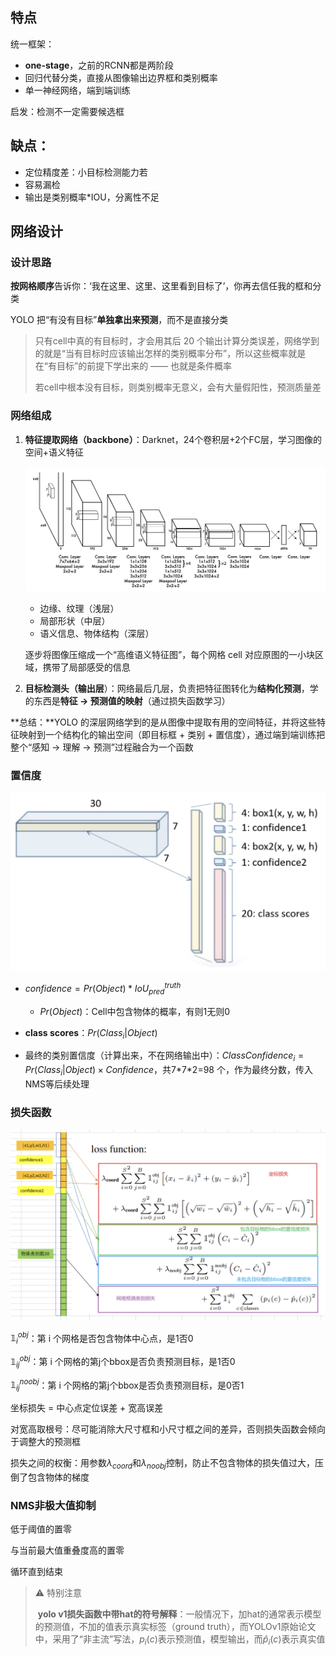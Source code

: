 ## 特点

统一框架：

- **one-stage**，之前的RCNN都是两阶段
- 回归代替分类，直接从图像输出边界框和类别概率
- 单一神经网络，端到端训练

启发：检测不一定需要候选框

## 缺点：

- 定位精度差：小目标检测能力若
- 容易漏检
- 输出是类别概率*IOU，分离性不足

## 网络设计

### **设计思路**

**按网格顺序**告诉你：‘我在这里、这里、这里看到目标了’，你再去信任我的框和分类

YOLO 把“有没有目标”**单独拿出来预测**，而不是直接分类

> 只有cell中真的有目标时，才会用其后 20 个输出计算分类误差，网络学到的就是“当有目标时应该输出怎样的类别概率分布”，所以这些概率就是在“有目标”的前提下学出来的 —— 也就是条件概率
>
> 若cell中根本没有目标，则类别概率无意义，会有大量假阳性，预测质量差

### **网络组成**

1. **特征提取网络（backbone）**：Darknet，24个卷积层+2个FC层，学习图像的空间+语义特征

    ![截屏2025-09-15 19.10.38](../assets/%E6%88%AA%E5%B1%8F2025-09-15%2019.10.38.png)

    *   边缘、纹理（浅层）
    *   局部形状（中层）
    *   语义信息、物体结构（深层）

    逐步将图像压缩成一个“高维语义特征图”，每个网格 cell 对应原图的一小块区域，携带了局部感受的信息

2. **目标检测头（输出层**）：网络最后几层，负责把特征图转化为**结构化预测**，学的东西是**特征 -> 预测值的映射**（通过损失函数学习）

**总结：**YOLO 的深层网络学到的是从图像中提取有用的空间特征，并将这些特征映射到一个结构化的输出空间（即目标框 + 类别 + 置信度），通过端到端训练把整个“感知 → 理解 → 预测”过程融合为一个函数

### 置信度

<img src="../assets/%E6%88%AA%E5%B1%8F2025-09-15%2019.24.44.png" alt="截屏2025-09-15 19.24.44" style="zoom:50%;" />

- $confidence = Pr(Object) * IoU^{truth}_{pred}$
    - $Pr(Object)$：Cell中包含物体的概率，有则1无则0

- **class scores**：$Pr(Class_i|Object)$

- 最终的类别置信度（计算出来，不在网络输出中）：$ClassConfidence_i = Pr(Class_i|Object) \times Confidence$，共7\*7\*2=98 个，作为最终分数，传入NMS等后续处理

### 损失函数

<img src="../assets/%E6%88%AA%E5%B1%8F2025-09-15%2019.53.09.png" alt="截屏2025-09-15 19.53.09" style="zoom:50%;" />

$\mathbb{1}^{obj}_i$：第 i 个网格是否包含物体中心点，是1否0

$\mathbb{1}^{obj}_{ij}$：第 i 个网格的第j个bbox是否负责预测目标，是1否0

$\mathbb{1}^{noobj}_{ij}$：第 i 个网格的第j个bbox是否负责预测目标，是0否1

坐标损失 = 中心点定位误差 + 宽高误差

对宽高取根号：尽可能消除大尺寸框和小尺寸框之间的差异，否则损失函数会倾向于调整大的预测框

损失之间的权衡：用参数$\lambda_{coord}$和$\lambda_{noobj}$控制，防止不包含物体的损失值过大，压倒了包含物体的梯度

### NMS非极大值抑制

低于阈值的置零

与当前最大值重叠度高的置零

循环直到结束





> :warning: 特别注意
>
> ​	**yolo v1损失函数中带hat的符号解释**：一般情况下，加hat的通常表示模型的预测值，不加的值表示真实标签（ground truth），而YOLOv1原始论文中，采用了“非主流”写法，$p_i(c)$表示预测值，模型输出，而$\hat p_i(c)$表示真实值





